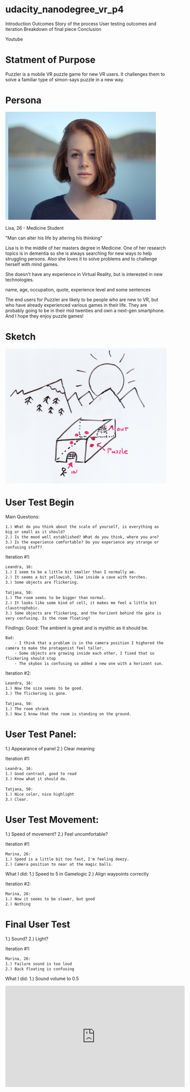 # udacity_nanodegree_vr_p4

Introduction
Outcomes
Story of the process
User testing outcomes and iteration
Breakdown of final piece
Conclusion


Youtube

Statment of Purpose
===================
Puzzler is a mobile VR puzzle game for new VR users. It challenges them to 
solve a familiar type of simon-says puzzle in a new way.

Persona
=======
![Image of Lisa](https://github.com/sprengerst/udacity_nanodegree_vr_p4/blob/master/Documentation/lisa.jpg)

Lisa, 26 - Medicine Student

"Man can alter his life by altering his thinking"

Lisa is in the middle of her masters degree in Medicine. 
One of her research topics is in dementia so she 
is always searching for new ways to help struggling persons.
Also she loves it to solve problems and to challenge herself with
mind games. 

She doesn't have any experience in Virtual Reality, 
but is interested in new technologies.



name, age, occupation, quote, experience level and some sentences

The end users for Puzzler are likely to be people who are new to VR,
but who have already experienced various games in their life. They are 
probably going to be in their mid twenties and own a next-gen smartphone. 
And I hope they enjoy puzzle games!


Sketch
=======
![Image of Sketch](https://github.com/sprengerst/udacity_nanodegree_vr_p4/blob/master/Documentation/sketch.png)


User Test Begin
===============

Main Questions:

	1.) What do you think about the scale of yourself, is everything as big or small as it should?
	2.) Is the mood well established? What do you think, where you are?
	3.) Is the experience comfortable? Do you experience any strange or confusing stuff?

Iteration #1:

	Leandra, 16:
	1.) I seem to be a little bit smaller than I normally am.
	2.) It seems a bit yellowish, like inside a cave with torches.
	3.) Some objects are flickering.

	Tatjana, 50:
	1.) The room seems to be bigger than normal. 
	2.) It looks like some kind of cell, it makes me feel a little bit claustrophobic.
	3.) Some objects are flickering, and the horizont behind the gate is very confusing. Is the room floating?
	 
Findings:
	Good:
		The ambient is great and is mysthic as it should be.
	
	Bad:
		- I think that a problem is in the camera position I highered the camera to make the protagonist feel taller.
		- Some objects are growing inside each other, I fixed that so flickering should stop
		- The skybox is confusing so added a new one with a horizont sun.
	
Iteration #2:

	Leandra, 16:
	1.) Now the size seems to be good.
	3.) The flickering is gone.

	Tatjana, 50:
	1.) The room shrank
	3.) Now I know that the room is standing on the ground.
	 

User Test Panel:
================
1.) Appearance of panel
2.) Clear meaning

Iteration #1:

	Leandra, 16:
	1.) Good contrast, good to read
	3.) Know what it should do.

	Tatjana, 50:
	1.) Nice color, nice highlight
	3.) Clear.
	 

User Test Movement:
===================
1.) Speed of movement?
2.) Feel uncomfortable?

Iteration #1:

	Marina, 26:
	1.) Speed is a little bit too fast, I'm feeling deezy.
	2.) Camera position to near at the magic balls.
	
What I did:
	1.) Speed to 5 in Gamelogic
	2.) Align waypoints correctly
	
Iteration #2:

	Marina, 26:
	1.) Now it seems to be slower, but good
	2.) Nothing
	

	
Final User Test
===============
1.) Sound?
2.) Light?
	
Iteration #1:

	Marina, 26:
	1.) Failure sound is too loud
	2.) Back floating is confusing
		
What I did:
	1.) Sound volume to 0.5 
	
	

<iframe width="560" height="315" src="https://www.youtube.com/embed/HMSIOC5l99M" frameborder="0" allowfullscreen="allowfullscreen"></iframe>
